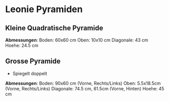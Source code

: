# Leonie Pyramiden
## Kleine Quadratische Pyramide

**Abmessungen**:
Boden: 60x60 cm
Oben: 10x10 cm
Diagonale: 43 cm
Hoehe: 24.5 cm



## Grosse Pyramide

- Spiegelt doppelt

**Abmessungen**:
Boden: 90x60 cm (Vorne, Rechts/Links)
Oben: 5.5x18.5cm (Vorne, Rechts/Links)
Diagonale: 74.5 cm, 61.5cm (Vorne, Hinten)
Hoehe: 45 cm
